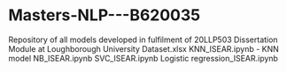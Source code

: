 # Masters-NLP---B620035
Repository of all models developed in fulfilment of 20LLP503 Dissertation Module at Loughborough University
Dataset.xlsx
KNN_ISEAR.ipynb - KNN model 
NB_ISEAR.ipynb
SVC_ISEAR.ipynb
Logistic regression_ISEAR.ipynb
